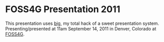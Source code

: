 # FOSS4G Presentation 2011

This presentation uses [big](http://github.com/tmcw/big), my total hack of a sweet presentation system.
Presenting/presented at 11am September 14, 2011 in Denver, Colorado at [FOSS4G](http://2011.foss4g.org/).
